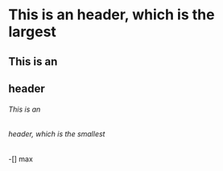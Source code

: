 # This is an  header, which is the largest
## This is an <h2> header
###### This is an <h6> header, which is the smallest
-[] max
